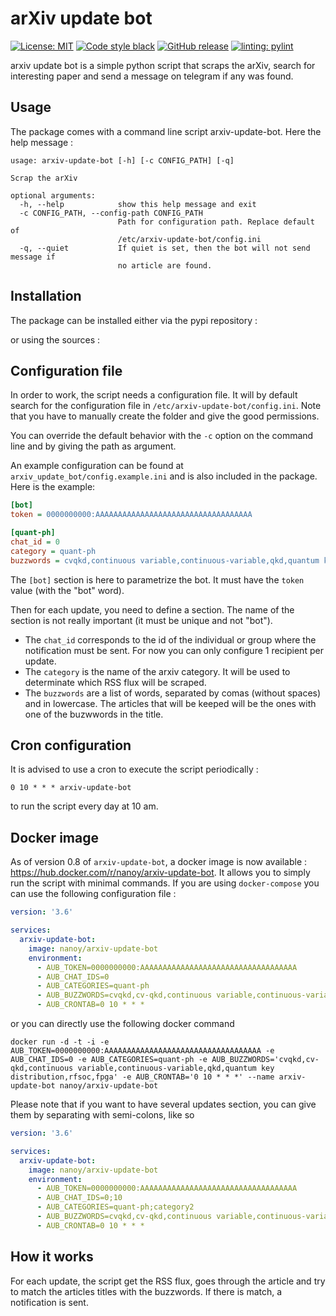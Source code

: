 # arXiv update bot


[![License: MIT](https://img.shields.io/badge/License-MIT-yellow.svg)](https://opensource.org/licenses/MIT)
[![Code style black](https://img.shields.io/badge/code%20style-black-000000.svg)]("https://github.com/psf/black)
[![GitHub release](https://img.shields.io/github/release/nanoy42/arxiv-update-bot.svg)](https://github.com/nanoy42/arxiv-update-bot/releases/)
[![linting: pylint](https://img.shields.io/badge/linting-pylint-yellowgreen)](https://github.com/PyCQA/pylint)

arxiv update bot is a simple python script that scraps the arXiv, search for interesting paper and send a message on telegram if any was found.

## Usage

The package comes with a command line script arxiv-update-bot. Here the help message :

```
usage: arxiv-update-bot [-h] [-c CONFIG_PATH] [-q]

Scrap the arXiv

optional arguments:
  -h, --help            show this help message and exit
  -c CONFIG_PATH, --config-path CONFIG_PATH
                        Path for configuration path. Replace default of
                        /etc/arxiv-update-bot/config.ini
  -q, --quiet           If quiet is set, then the bot will not send message if
                        no article are found.
```

## Installation

The package can be installed either via the pypi repository :

or using the sources :

## Configuration file

In order to work, the script needs a configuration file. It will by default search for the configuration file in `/etc/arxiv-update-bot/config.ini`. Note that you have to manually create the folder and give the good permissions.

You can override the default behavior with the `-c` option on the command line and by giving the path as argument.

An example configuration can be found at `arxiv_update_bot/config.example.ini` and is also included in the package. Here is the example:

```ini
[bot]
token = 0000000000:AAAAAAAAAAAAAAAAAAAAAAAAAAAAAAAAAAA

[quant-ph]
chat_id = 0
category = quant-ph
buzzwords = cvqkd,continuous variable,continuous-variable,qkd,quantum key distribution,rfsoc,fpga
```

The `[bot]` section is here to parametrize the bot. It must have the `token` value (with the "bot" word).

Then for each update, you need to define a section. The name of the section is not really important (it must be unique and not "bot"). 
* The `chat_id` corresponds to the id of the individual or group where the notification must be sent. For now you can only configure 1 recipient per update.
* The `category` is the name of the arxiv category. It will be used to determinate which RSS flux will be scraped.
* The `buzzwords` are a list of words, separated by comas (without spaces) and in lowercase. The articles that will be keeped will be the ones with one of the buzwwords in the title.

## Cron configuration

It is advised to use a cron to execute the script periodically :

```
0 10 * * * arxiv-update-bot
```
to run the script every day at 10 am.

## Docker image

As of version 0.8 of `arxiv-update-bot`, a docker image is now available : https://hub.docker.com/r/nanoy/arxiv-update-bot. It allows you to simply run the script with minimal commands. If you are using `docker-compose` you can use the following configuration file :

```yml
version: '3.6'

services:
  arxiv-update-bot:
    image: nanoy/arxiv-update-bot
    environment:
      - AUB_TOKEN=0000000000:AAAAAAAAAAAAAAAAAAAAAAAAAAAAAAAAAAA
      - AUB_CHAT_IDS=0
      - AUB_CATEGORIES=quant-ph
      - AUB_BUZZWORDS=cvqkd,cv-qkd,continuous variable,continuous-variable,qkd,quantum key distribution,rfsoc,fpga
      - AUB_CRONTAB=0 10 * * *

```

or you can directly use the following docker command 

```
docker run -d -t -i -e AUB_TOKEN=0000000000:AAAAAAAAAAAAAAAAAAAAAAAAAAAAAAAAAAA -e AUB_CHAT_IDS=0 -e AUB_CATEGORIES=quant-ph -e AUB_BUZZWORDS='cvqkd,cv-qkd,continuous variable,continuous-variable,qkd,quantum key distribution,rfsoc,fpga' -e AUB_CRONTAB='0 10 * * *' --name arxiv-update-bot nanoy/arxiv-update-bot
```

Please note that if you want to have several updates section, you can give them by separating with semi-colons, like so 

```yml
version: '3.6'

services:
  arxiv-update-bot:
    image: nanoy/arxiv-update-bot
    environment:
      - AUB_TOKEN=0000000000:AAAAAAAAAAAAAAAAAAAAAAAAAAAAAAAAAAA
      - AUB_CHAT_IDS=0;10
      - AUB_CATEGORIES=quant-ph;category2
      - AUB_BUZZWORDS=cvqkd,cv-qkd,continuous variable,continuous-variable,qkd,quantum key distribution,rfsoc,fpga;buzzword1, buzzword2
      - AUB_CRONTAB=0 10 * * *

```
## How it works

For each update, the script get the RSS flux, goes through the article and try to match the articles titles with the buzzwords. If there is match, a notification is sent.